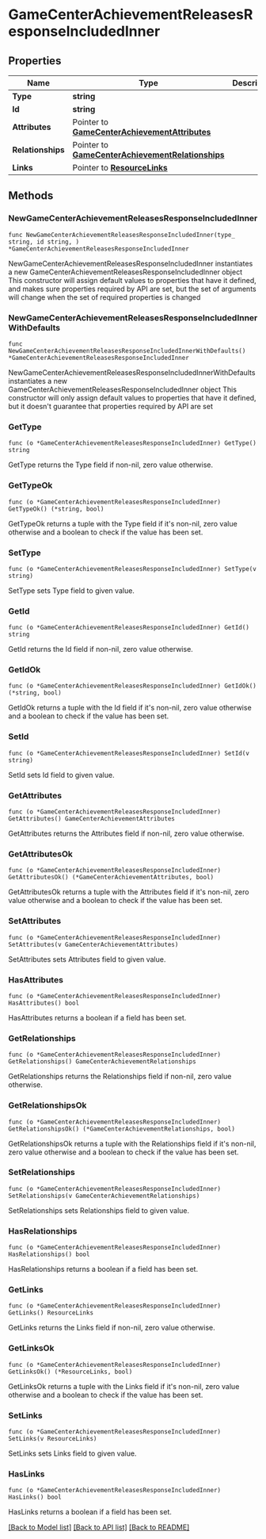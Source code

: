 # GameCenterAchievementReleasesResponseIncludedInner

## Properties

Name | Type | Description | Notes
------------ | ------------- | ------------- | -------------
**Type** | **string** |  | 
**Id** | **string** |  | 
**Attributes** | Pointer to [**GameCenterAchievementAttributes**](GameCenterAchievementAttributes.md) |  | [optional] 
**Relationships** | Pointer to [**GameCenterAchievementRelationships**](GameCenterAchievementRelationships.md) |  | [optional] 
**Links** | Pointer to [**ResourceLinks**](ResourceLinks.md) |  | [optional] 

## Methods

### NewGameCenterAchievementReleasesResponseIncludedInner

`func NewGameCenterAchievementReleasesResponseIncludedInner(type_ string, id string, ) *GameCenterAchievementReleasesResponseIncludedInner`

NewGameCenterAchievementReleasesResponseIncludedInner instantiates a new GameCenterAchievementReleasesResponseIncludedInner object
This constructor will assign default values to properties that have it defined,
and makes sure properties required by API are set, but the set of arguments
will change when the set of required properties is changed

### NewGameCenterAchievementReleasesResponseIncludedInnerWithDefaults

`func NewGameCenterAchievementReleasesResponseIncludedInnerWithDefaults() *GameCenterAchievementReleasesResponseIncludedInner`

NewGameCenterAchievementReleasesResponseIncludedInnerWithDefaults instantiates a new GameCenterAchievementReleasesResponseIncludedInner object
This constructor will only assign default values to properties that have it defined,
but it doesn't guarantee that properties required by API are set

### GetType

`func (o *GameCenterAchievementReleasesResponseIncludedInner) GetType() string`

GetType returns the Type field if non-nil, zero value otherwise.

### GetTypeOk

`func (o *GameCenterAchievementReleasesResponseIncludedInner) GetTypeOk() (*string, bool)`

GetTypeOk returns a tuple with the Type field if it's non-nil, zero value otherwise
and a boolean to check if the value has been set.

### SetType

`func (o *GameCenterAchievementReleasesResponseIncludedInner) SetType(v string)`

SetType sets Type field to given value.


### GetId

`func (o *GameCenterAchievementReleasesResponseIncludedInner) GetId() string`

GetId returns the Id field if non-nil, zero value otherwise.

### GetIdOk

`func (o *GameCenterAchievementReleasesResponseIncludedInner) GetIdOk() (*string, bool)`

GetIdOk returns a tuple with the Id field if it's non-nil, zero value otherwise
and a boolean to check if the value has been set.

### SetId

`func (o *GameCenterAchievementReleasesResponseIncludedInner) SetId(v string)`

SetId sets Id field to given value.


### GetAttributes

`func (o *GameCenterAchievementReleasesResponseIncludedInner) GetAttributes() GameCenterAchievementAttributes`

GetAttributes returns the Attributes field if non-nil, zero value otherwise.

### GetAttributesOk

`func (o *GameCenterAchievementReleasesResponseIncludedInner) GetAttributesOk() (*GameCenterAchievementAttributes, bool)`

GetAttributesOk returns a tuple with the Attributes field if it's non-nil, zero value otherwise
and a boolean to check if the value has been set.

### SetAttributes

`func (o *GameCenterAchievementReleasesResponseIncludedInner) SetAttributes(v GameCenterAchievementAttributes)`

SetAttributes sets Attributes field to given value.

### HasAttributes

`func (o *GameCenterAchievementReleasesResponseIncludedInner) HasAttributes() bool`

HasAttributes returns a boolean if a field has been set.

### GetRelationships

`func (o *GameCenterAchievementReleasesResponseIncludedInner) GetRelationships() GameCenterAchievementRelationships`

GetRelationships returns the Relationships field if non-nil, zero value otherwise.

### GetRelationshipsOk

`func (o *GameCenterAchievementReleasesResponseIncludedInner) GetRelationshipsOk() (*GameCenterAchievementRelationships, bool)`

GetRelationshipsOk returns a tuple with the Relationships field if it's non-nil, zero value otherwise
and a boolean to check if the value has been set.

### SetRelationships

`func (o *GameCenterAchievementReleasesResponseIncludedInner) SetRelationships(v GameCenterAchievementRelationships)`

SetRelationships sets Relationships field to given value.

### HasRelationships

`func (o *GameCenterAchievementReleasesResponseIncludedInner) HasRelationships() bool`

HasRelationships returns a boolean if a field has been set.

### GetLinks

`func (o *GameCenterAchievementReleasesResponseIncludedInner) GetLinks() ResourceLinks`

GetLinks returns the Links field if non-nil, zero value otherwise.

### GetLinksOk

`func (o *GameCenterAchievementReleasesResponseIncludedInner) GetLinksOk() (*ResourceLinks, bool)`

GetLinksOk returns a tuple with the Links field if it's non-nil, zero value otherwise
and a boolean to check if the value has been set.

### SetLinks

`func (o *GameCenterAchievementReleasesResponseIncludedInner) SetLinks(v ResourceLinks)`

SetLinks sets Links field to given value.

### HasLinks

`func (o *GameCenterAchievementReleasesResponseIncludedInner) HasLinks() bool`

HasLinks returns a boolean if a field has been set.


[[Back to Model list]](../README.md#documentation-for-models) [[Back to API list]](../README.md#documentation-for-api-endpoints) [[Back to README]](../README.md)


